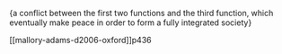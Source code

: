 {a conflict between the first two functions and the third function, which eventually make peace in order to form a fully integrated society}

[[mallory-adams-d2006-oxford]]p436